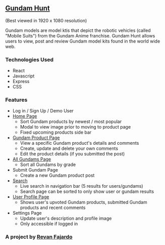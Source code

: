 ## [Gundam Hunt](https://gundam-hunt.herokuapp.com/)

(Best viewed in 1920 x 1080 resolution)

Gundam models are model ktis that depict the robotic vehicles (called "Mobile Suits") from the Gundam Anime franchise. Gundam Hunt allows users to view, post and review Gundam model kits found in the world wide web.

### Technologies Used
* React
* Javascript
* Express
* CSS

### Features
* Log in / Sign Up / Demo User
* [Home Page](https://gundam-hunt.herokuapp.com/)
  * Sort Gundam products by newest / most popular
  * Modal to view image prior to moving to product page
  * Fixed upcoming products side bar
* [Gundam Product Page](https://gundam-hunt.herokuapp.com/gundams/1)
  * View a specific Gundam product's details and comments
  * Create, update and delete your own comments
  * Edit the product details (if you submitted the post)
* [All Gundams Page](https://gundam-hunt.herokuapp.com/gundams)
  * Sort all Gundams by grade
* Submit Gundam Page
  * Create a new Gundam product post
* [Search](https://gundam-hunt.herokuapp.com/search)
  * Live search in navigation bar (5 results for users/gundams)
  * Search page can be sorted to only show user or gundam results
* [User Profile Page](https://gundam-hunt.herokuapp.com/profile/1)
  * Shows user's upvoted Gundam products, submitted Gundam products and recent comments
* Settings Page
  * Update user's description and profile image
  * Only accessible if logged in


### A project by [Revan Fajardo](https://www.linkedin.com/in/john-elijah-revan-fajardo-33a189a3)
